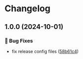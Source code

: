 # Changelog

## 1.0.0 (2024-10-01)

### 🐛 Bug Fixes

-   fix release config files ([58b61c4](https://github.com/Norgate-AV/NAVDatabase.Amx.AmxCeSeriesInterface/commit/58b61c4c1736d1be4b88f9f1f6b7f671a6d9c20e))
